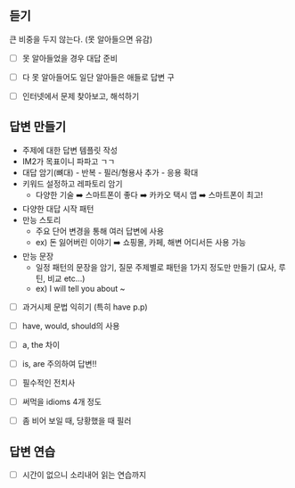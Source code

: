 ## 듣기

큰 비중을 두지 않는다. (못 알아들으면 유감)

- [ ] 못 알아들었을 경우 대답 준비
- [ ] 다 못 알아들어도 일단 알아들은 애들로 답변 구
- [ ] 인터넷에서 문제 찾아보고, 해석하기


## 답변 만들기

- 주제에 대한 답변 템플릿 작성
- IM2가 목표이니 파파고 ㄱㄱ
- 대답 암기(뼈대) - 반복 - 필러/형용사 추가 - 응용 확대
- 키워드 설정하고 레파토리 암기
	- 다양한 기술 ➡️ 스마트폰이 좋다 ➡️ 카카오 택시 앱 ➡️ 스마트폰이 최고!
- 다양한 대답 시작 패턴
- 만능 스토리
	- 주요 단어 변경을 통해 여러 답변에 사용
	- ex) 돈 잃어버린 이야기 ➡️ 쇼핑몰, 카페, 해변 어디서든 사용 가능
- 만능 문장
	- 일정 패턴의 문장을 암기, 질문 주제별로 패턴을 1가지 정도만 만들기 (묘사, 루틴, 비교 etc...)
	- ex) I will tell you about ~



- [ ] 과거시제 문법 익히기 (특히 have p.p)
- [ ] have, would, should의 사용
- [ ] a, the 차이
- [ ] is, are 주의하여 답변!!
- [ ] 필수적인 전치사
- [ ] 써먹을 idioms 4개 정도
- [ ] 좀 비어 보일 때, 당황했을 때 필러



## 답변 연습

- [ ] 시간이 없으니 소리내어 읽는 연습까지

